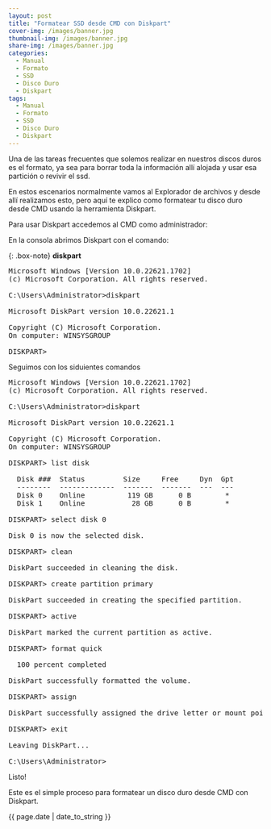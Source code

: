 ```yaml
---
layout: post
title: "Formatear SSD desde CMD con Diskpart"
cover-img: /images/banner.jpg
thumbnail-img: /images/banner.jpg
share-img: /images/banner.jpg
categories:
  - Manual
  - Formato
  - SSD
  - Disco Duro
  - Diskpart
tags:
  - Manual
  - Formato
  - SSD
  - Disco Duro
  - Diskpart
---
```

Una de las tareas frecuentes que solemos realizar en nuestros discos duros es el formato, ya sea para borrar toda la información allí alojada y usar esa partición o revivir el ssd.

En estos escenarios normalmente vamos al Explorador de archivos y desde allí realizamos esto, pero aquí te explico como formatear tu disco duro desde CMD usando la herramienta Diskpart.

Para usar Diskpart accedemos al CMD como administrador:

En la consola abrimos Diskpart con el comando:

{: .box-note}
**diskpart**

<pre id="cmd">
Microsoft Windows [Version 10.0.22621.1702]
(c) Microsoft Corporation. All rights reserved.

C:\Users\Administrator>diskpart

Microsoft DiskPart version 10.0.22621.1

Copyright (C) Microsoft Corporation.
On computer: WINSYSGROUP

DISKPART>
</pre>

Seguimos con los siduientes comandos

<pre id="cmd">
Microsoft Windows [Version 10.0.22621.1702]
(c) Microsoft Corporation. All rights reserved.

C:\Users\Administrator>diskpart

Microsoft DiskPart version 10.0.22621.1

Copyright (C) Microsoft Corporation.
On computer: WINSYSGROUP

DISKPART> list disk

  Disk ###  Status         Size     Free     Dyn  Gpt
  --------  -------------  -------  -------  ---  ---
  Disk 0    Online          119 GB      0 B        *
  Disk 1    Online           28 GB      0 B        *

DISKPART> select disk 0

Disk 0 is now the selected disk.

DISKPART> clean

DiskPart succeeded in cleaning the disk.

DISKPART> create partition primary

DiskPart succeeded in creating the specified partition.

DISKPART> active

DiskPart marked the current partition as active.

DISKPART> format quick

  100 percent completed

DiskPart successfully formatted the volume.

DISKPART> assign

DiskPart successfully assigned the drive letter or mount point.

DISKPART> exit

Leaving DiskPart...

C:\Users\Administrator>
</pre>

Listo!

Este es el simple proceso para formatear un disco duro desde CMD con Diskpart.

<p class="meta">{{ page.date | date_to_string }}</p>